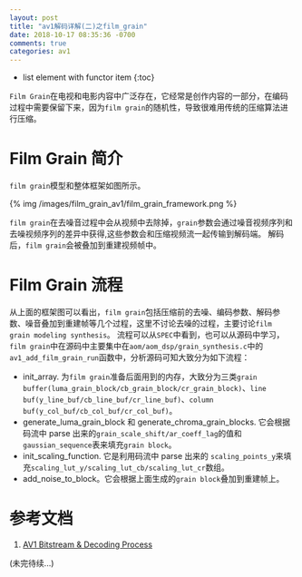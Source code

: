 ```yaml
---
layout: post
title: "av1解码详解(二)之film_grain"
date: 2018-10-17 08:35:36 -0700
comments: true
categories: av1
---
```


* list element with functor item
{:toc}

`Film Grain`在电视和电影内容中广泛存在，它经常是创作内容的一部分，在编码过程中需要保留下来，因为`film grain`的随机性，导致很难用传统的压缩算法进行压缩。

<!--more-->

# Film Grain 简介

`film grain`模型和整体框架如图所示。

{% img /images/film_grain_av1/film_grain_framework.png %}

`film grain`在去噪音过程中会从视频中去除掉，`grain`参数会通过噪音视频序列和去噪视频序列的差异中获得,这些参数会和压缩视频流一起传输到解码端。 解码后，`film grain`会被叠加到重建视频帧中。  

# Film Grain 流程

从上面的框架图可以看出，`film grain`包括压缩前的去噪、编码参数、解码参数、噪音叠加到重建帧等几个过程，这里不讨论去噪的过程，主要讨论`film grain modeling synthesis`。
流程可以从`SPEC`中看到，也可以从源码中学习，`film grain`中在源码中主要集中在`aom/aom_dsp/grain_synthesis.c`中的`av1_add_film_grain_run`函数中，分析源码可知大致分为如下流程：

* init_array. 为`film grain`准备后面用到的内存，大致分为三类`grain buffer(luma_grain_block/cb_grain_block/cr_grain_block)`、`line buf(y_line_buf/cb_line_buf/cr_line_buf)`、`column buf(y_col_buf/cb_col_buf/cr_col_buf)`。  
* generate_luma_grain_block 和 generate_chroma_grain_blocks. 它会根据码流中 parse 出来的`grain_scale_shift/ar_coeff_lag`的值和`gaussian_sequence`表来填充`grain block`。    
* init_scaling_function. 它是利用码流中 parse 出来的 `scaling_points_y`来填充`scaling_lut_y/scaling_lut_cb/scaling_lut_cr`数组。  
* add_noise_to_block。它会根据上面生成的`grain block`叠加到重建帧上。  


# 参考文档

1. [AV1 Bitstream & Decoding Process](https://aomediacodec.github.io/av1-spec/)

(未完待续...)
